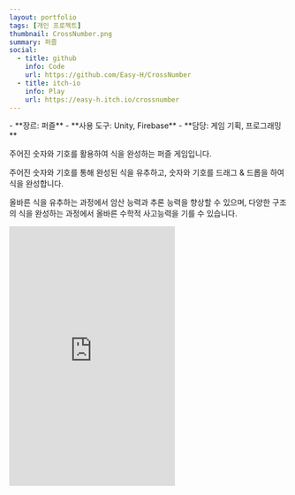 ```yaml
---
layout: portfolio
tags: [개인 프로젝트]
thumbnail: CrossNumber.png
summary: 퍼즐
social:
  - title: github
    info: Code
    url: https://github.com/Easy-H/CrossNumber
  - title: itch-io
    info: Play
    url: https://easy-h.itch.io/crossnumber
---
```

<div markdown="1" class="right text-left">
- **장르: 퍼즐**
- **사용 도구: Unity, Firebase**
- **담당: 게임 기획, 프로그래밍**

주어진 숫자와 기호를 활용하여 식을 완성하는 퍼즐 게임입니다.

주어진 숫자와 기호를 통해 완성된 식을 유추하고, 숫자와 기호를 드래그 & 드롭을 하여 식을 완성합니다.

올바른 식을 유추하는 과정에서 암산 능력과 추론 능력을 향상할 수 있으며, 다양한 구조의 식을 완성하는 과정에서 올바른 수학적 사고능력을 기를 수 있습니다.
</div>

<div markdown="1" class="left text-left">
<iframe frameborder="0" src="https://itch.io/embed-upload/11880307?color=333333" allow="autoplay; fullscreen" width="300" height="470"><a href="https://easy-h.itch.io/crossnumber">Play Cross Number on itch.io</a></iframe>
</div>